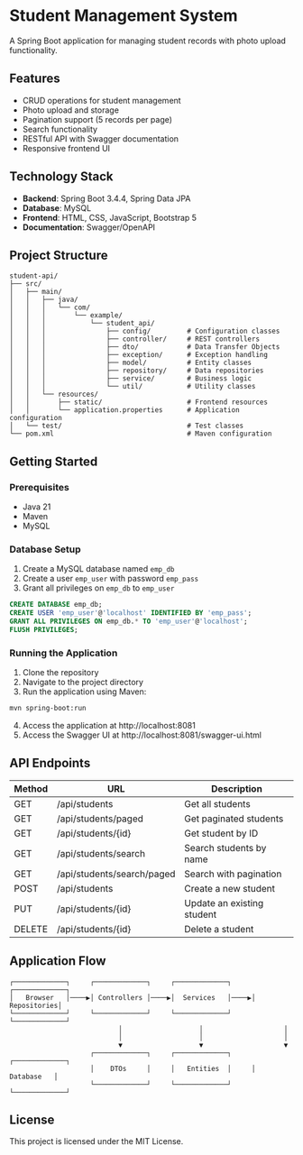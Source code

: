 # Student Management System

A Spring Boot application for managing student records with photo upload functionality.

## Features

- CRUD operations for student management
- Photo upload and storage
- Pagination support (5 records per page)
- Search functionality
- RESTful API with Swagger documentation
- Responsive frontend UI

## Technology Stack

- **Backend**: Spring Boot 3.4.4, Spring Data JPA
- **Database**: MySQL
- **Frontend**: HTML, CSS, JavaScript, Bootstrap 5
- **Documentation**: Swagger/OpenAPI

## Project Structure

```
student-api/
├── src/
│   ├── main/
│   │   ├── java/
│   │   │   └── com/
│   │   │       └── example/
│   │   │           └── student_api/
│   │   │               ├── config/         # Configuration classes
│   │   │               ├── controller/     # REST controllers
│   │   │               ├── dto/            # Data Transfer Objects
│   │   │               ├── exception/      # Exception handling
│   │   │               ├── model/          # Entity classes
│   │   │               ├── repository/     # Data repositories
│   │   │               ├── service/        # Business logic
│   │   │               └── util/           # Utility classes
│   │   └── resources/
│   │       ├── static/                     # Frontend resources
│   │       └── application.properties      # Application configuration
│   └── test/                               # Test classes
└── pom.xml                                 # Maven configuration
```

## Getting Started

### Prerequisites

- Java 21
- Maven
- MySQL

### Database Setup

1. Create a MySQL database named `emp_db`
2. Create a user `emp_user` with password `emp_pass`
3. Grant all privileges on `emp_db` to `emp_user`

```sql
CREATE DATABASE emp_db;
CREATE USER 'emp_user'@'localhost' IDENTIFIED BY 'emp_pass';
GRANT ALL PRIVILEGES ON emp_db.* TO 'emp_user'@'localhost';
FLUSH PRIVILEGES;
```

### Running the Application

1. Clone the repository
2. Navigate to the project directory
3. Run the application using Maven:

```bash
mvn spring-boot:run
```

4. Access the application at http://localhost:8081
5. Access the Swagger UI at http://localhost:8081/swagger-ui.html

## API Endpoints

| Method | URL                           | Description                   |
|--------|-------------------------------|-------------------------------|
| GET    | /api/students                 | Get all students              |
| GET    | /api/students/paged           | Get paginated students        |
| GET    | /api/students/{id}            | Get student by ID             |
| GET    | /api/students/search          | Search students by name       |
| GET    | /api/students/search/paged    | Search with pagination        |
| POST   | /api/students                 | Create a new student          |
| PUT    | /api/students/{id}            | Update an existing student    |
| DELETE | /api/students/{id}            | Delete a student              |

## Application Flow

```
┌─────────────┐     ┌─────────────┐     ┌─────────────┐     ┌─────────────┐
│   Browser   │────▶│ Controllers │────▶│  Services   │────▶│ Repositories│
└─────────────┘     └─────────────┘     └─────────────┘     └─────────────┘
                           │                   │                    │
                           │                   │                    │
                           ▼                   ▼                    ▼
                    ┌─────────────┐     ┌─────────────┐     ┌─────────────┐
                    │    DTOs     │     │   Entities  │     │  Database   │
                    └─────────────┘     └─────────────┘     └─────────────┘
```

## License

This project is licensed under the MIT License.
